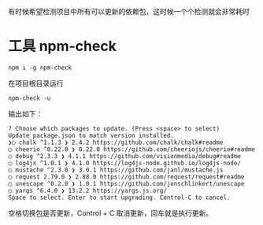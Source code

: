 
有时候希望检测项目中所有可以更新的依赖包，这时候一个个检测就会非常耗时

# 工具 npm-check

```
npm i -g npm-check
```

在项目根目录运行
```
npm-check -u
```

输出如下：
```
? Choose which packages to update. (Press <space> to select)
Update package.json to match version installed.
❯◯ chalk ^1.1.3 ❯ 2.4.2 https://github.com/chalk/chalk#readme
◯ cheerio ^0.22.0 ❯ 0.22.0 https://github.com/cheeriojs/cheerio#readme
◯ debug ^2.3.3 ❯ 4.1.1 https://github.com/visionmedia/debug#readme
◯ log4js ^1.0.1 ❯ 4.1.0 https://log4js-node.github.io/log4js-node/
◯ mustache ^2.3.0 ❯ 3.0.1 https://github.com/janl/mustache.js
◯ request 2.79.0 ❯ 2.88.0 https://github.com/request/request#readme
◯ unescape ^0.2.0 ❯ 1.0.1 https://github.com/jonschlinkert/unescape
◯ yargs ^6.4.0 ❯ 13.2.2 https://yargs.js.org/
Space to select. Enter to start upgrading. Control-C to cancel.
```

空格切换包是否更新，Control + C 取消更新，回车就是执行更新。

